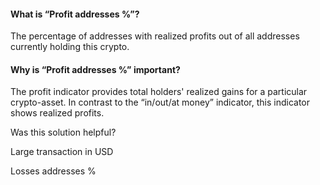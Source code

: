 #### What is “Profit addresses %”?

The percentage of addresses with realized profits out of all addresses currently holding this crypto.

#### Why is “Profit addresses %” important?

The profit indicator provides total holders' realized gains for a particular crypto-asset. In contrast to the “in/out/at money” indicator, this indicator shows realized profits.

Was this solution helpful?

Large transaction in USD

Losses addresses %